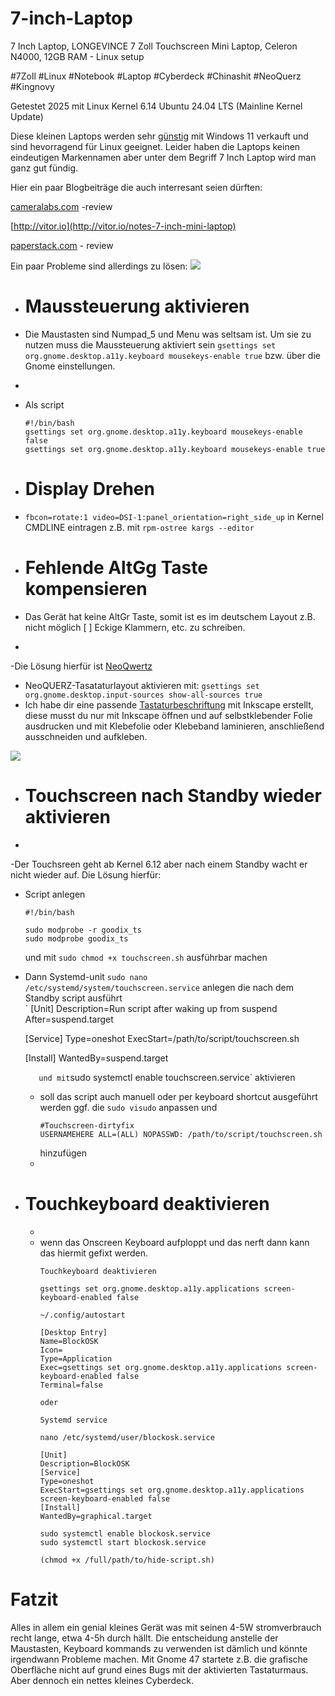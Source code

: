 # 7-inch-Laptop
7 Inch Laptop, LONGEVINCE 7 Zoll Touchscreen Mini Laptop, Celeron N4000, 12GB RAM - Linux setup

#7Zoll #Linux #Notebook #Laptop #Cyberdeck #Chinashit #NeoQuerz #Kingnovy

Getestet 2025 mit Linux Kernel 6.14 Ubuntu 24.04 LTS (Mainline Kernel Update)

Diese kleinen Laptops werden sehr [günstig](https://de.aliexpress.com/w/wholesale-7-inch-laptop.html?spm=a2g0o.home.search.0) mit Windows 11 verkauft und sind hevorragend für Linux geeignet. 
Leider haben die Laptops keinen eindeutigen Markennamen aber unter dem Begriff 7 Inch Laptop wird man ganz gut fündig. 

Hier ein paar Blogbeiträge die auch interresant seien dürften: 

[cameralabs.com](https://www.cameralabs.com/kingnovy-7in-mini-laptop-review/) -review

[http://vitor.io](http://vitor.io/notes-7-inch-mini-laptop)

[paperstack.com](https://paperstack.com/palmtop/) - review


Ein paar Probleme sind allerdings zu lösen: 
![](7InchCyberdeck.jpg)


- # Maussteuerung aktivieren
- Die Maustasten sind Numpad_5 und Menu was seltsam ist. Um sie zu nutzen muss die Maussteuerung aktiviert sein `gsettings set org.gnome.desktop.a11y.keyboard mousekeys-enable true` bzw. über die Gnome einstellungen.
- 
- Als script
  ```
  #!/bin/bash
  gsettings set org.gnome.desktop.a11y.keyboard mousekeys-enable false
  gsettings set org.gnome.desktop.a11y.keyboard mousekeys-enable true
  ```
- # Display Drehen
- `fbcon=rotate:1 video=DSI-1:panel_orientation=right_side_up`
  in Kernel CMDLINE eintragen z.B. mit `rpm-ostree kargs --editor`
  
- # Fehlende AltGg Taste kompensieren
- Das Gerät hat keine AltGr Taste, somit ist es im deutschem Layout z.B. nicht möglich [ ] Eckige Klammern, etc. zu schreiben. 
-
-Die Lösung hierfür ist [NeoQwertz](https://neo-layout.org/Layouts/neoqwertz/)
- NeoQUERZ-Tasataturlayout aktivieren mit: `gsettings set org.gnome.desktop.input-sources show-all-sources true`
- Ich habe dir eine passende [Tastaturbeschriftung](7inchKeyboardStickerNeoQUERZ.svg) mit Inkscape erstellt, diese musst du nur mit Inkscape öffnen und auf selbstklebender Folie ausdrucken und mit Klebefolie oder Klebeband laminieren, anschließend ausschneiden und aufkleben.

![](Cyberdeck.jpg)
  
- # Touchscreen nach Standby wieder aktivieren
-
-Der Touchsreen geht ab Kernel 6.12 aber nach einem Standby wacht er nicht wieder auf. 
Die Lösung hierfür:
- Script anlegen
  ```
  #!/bin/bash
  
  sudo modprobe -r goodix_ts
  sudo modprobe goodix_ts
  
  ```
  und mit `sudo chmod +x touchscreen.sh` ausführbar  machen  
- Dann Systemd-unit `sudo nano /etc/systemd/system/touchscreen.service`
   anlegen die nach dem Standby script ausführt  
  `
  [Unit]
  Description=Run script after waking up from suspend
  After=suspend.target
  
  [Service]
  Type=oneshot
  ExecStart=/path/to/script/touchscreen.sh
  
  [Install]
  WantedBy=suspend.target
  
  
  
  
  `   
  und mit `sudo systemctl enable touchscreen.service` aktivieren  
	- soll das script auch manuell oder per keyboard shortcut ausgeführt werden ggf. die `sudo visudo` anpassen und 
	  ```
	  #Touchscreen-dirtyfix
	  USERNAMEHERE ALL=(ALL) NOPASSWD: /path/to/script/touchscreen.sh
	  
	  ```
	  hinzufügen  
	-
- # Touchkeyboard deaktivieren
	-
	- wenn das Onscreen Keyboard aufploppt und das nerft dann kann das hiermit gefixt werden. 
	  ```
	  Touchkeyboard deaktivieren
	  
	  gsettings set org.gnome.desktop.a11y.applications screen-keyboard-enabled false
	  
	  ~/.config/autostart
	  
	  [Desktop Entry]
	  Name=BlockOSK
	  Icon=
	  Type=Application
	  Exec=gsettings set org.gnome.desktop.a11y.applications screen-keyboard-enabled false
	  Terminal=false
	  
	  oder 
	  
	  Systemd service
	  
	  nano /etc/systemd/user/blockosk.service
	  
	  [Unit]
	  Description=BlockOSK
	  [Service]
	  Type=oneshot
	  ExecStart=gsettings set org.gnome.desktop.a11y.applications screen-keyboard-enabled false
	  [Install]
	  WantedBy=graphical.target
	  
	  sudo systemctl enable blockosk.service
	  sudo systemctl start blockosk.service
	  
	  (chmod +x /full/path/to/hide-script.sh)
	  
	  ```
# Fatzit
Alles in allem ein genial kleines Gerät was mit seinen 4-5W stromverbrauch recht lange, etwa 4-5h durch hällt. Die entscheidung anstelle der Maustasten, Keyboard kommands zu verwenden ist dämlich und könnte irgendwann Probleme machen. Mit Gnome 47 startete z.B. die grafische Oberfläche nicht auf grund eines Bugs mit der aktivierten Tastaturmaus. 
Aber dennoch ein nettes kleines Cyberdeck. 
